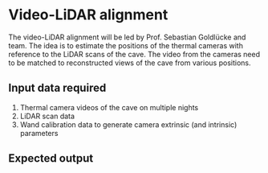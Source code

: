 # Video-LiDAR alignment
The video-LiDAR alignment will be led by Prof. Sebastian Goldlücke and team. 
The idea is to estimate the positions of the thermal cameras with reference
to the LiDAR scans of the cave.  The video from the cameras need to be matched
to reconstructed views of the cave from various positions. 

## Input data required 
1. Thermal camera videos of the cave on multiple nights
1. LiDAR scan data
1. Wand calibration data to generate camera extrinsic (and intrinsic) parameters

## Expected output

